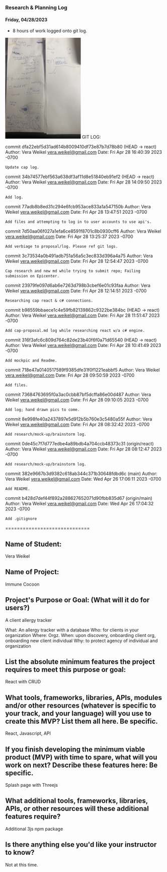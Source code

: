 ### Research & Planning Log
#### Friday, 04/28/2023
* 8 hours of work logged onto git log.  

![pic](IMG_3849.jpg "IMG_3849")
GIT LOG: 

commit dfa22ebf5d31ad614b8009410df73e87b7d78b80 (HEAD -> react)
Author: Vera Weikel <vera.weikel@gmail.com>
Date:   Fri Apr 28 16:40:39 2023 -0700

    Update cap log.

commit 34b74577ebf563a638df3af11d8e51840eb91ef2 (HEAD -> react)
Author: Vera Weikel <vera.weikel@gmail.com>
Date:   Fri Apr 28 14:09:50 2023 -0700

    Add log.

commit 77adb8b8ed31c294e6fcb953ace833a1a547150b
Author: Vera Weikel <vera.weikel@gmail.com>
Date:   Fri Apr 28 13:47:51 2023 -0700

    Add files and attempting to log in to user accounts to use api's.

commit 7d50aa06f027a1efa6ce8591f8701c8b0930cff6
Author: Vera Weikel <vera.weikel@gmail.com>
Date:   Fri Apr 28 13:25:37 2023 -0700

    Add verbiage to proposal/log. Please ref git logs.

commit 3c73534a0b491adb751a56a5c3ec833d396a4a75
Author: Vera Weikel <vera.weikel@gmail.com>
Date:   Fri Apr 28 12:54:47 2023 -0700

    Cap research and new md while trying to submit repo; Failing submission on Epicenter.

commit 23979fe097d6ab6e7263d798b3cbef6e01c93faa
Author: Vera Weikel <vera.weikel@gmail.com>
Date:   Fri Apr 28 12:14:51 2023 -0700

    Researching cap react & c# connections.

commit b98559bbaece1c4e59fb82139862c9322be384bc (HEAD -> react)
Author: Vera Weikel <vera.weikel@gmail.com>
Date:   Fri Apr 28 11:51:47 2023 -0700

    Add cap-proposal.md log while researching react w/a c# engine.

commit 316f3afc6c809d764c82de23b40f6f0a71d65540 (HEAD -> react)
Author: Vera Weikel <vera.weikel@gmail.com>
Date:   Fri Apr 28 10:41:49 2023 -0700

    Add mockpic and Readme.

commit 718e47a0140517589f9385dfe31f0f1221eabbf5
Author: Vera Weikel <vera.weikel@gmail.com>
Date:   Fri Apr 28 09:50:59 2023 -0700

    Add files.

commit 73684763695f0a3ac0cbb87bf5dcffa86e00d487
Author: Vera Weikel <vera.weikel@gmail.com>
Date:   Fri Apr 28 09:10:05 2023 -0700

    Add log; hand drawn pics to come.

commit 8e998fe40a2437897e5d912b5b760e3c5480a55f
Author: Vera Weikel <vera.weikel@gmail.com>
Date:   Fri Apr 28 08:32:42 2023 -0700

    Add research/mock-up/brainstorm log.

commit 0de45c7f7d777edbe4a89bdb4a704ccb48373c31 (origin/react)
Author: Vera Weikel <vera.weikel@gmail.com>
Date:   Fri Apr 28 08:12:47 2023 -0700

    Add research/mock-up/brainstorm log.

commit 382e9667b3d9382c618ab344c371b30648fdbd6c (main)
Author: Vera Weikel <vera.weikel@gmail.com>
Date:   Wed Apr 26 17:06:11 2023 -0700

    Add README.

commit b428d7def44f892a288627652071d90fbb835d67 (origin/main)
Author: Vera Weikel <vera.weikel@gmail.com>
Date:   Wed Apr 26 17:04:32 2023 -0700

    Add .gitignore

=============================

## Name of Student:
Vera Weikel 

## Name of Project:
Immune Cocoon

## Project's Purpose or Goal: (What will it do for users?)
A client allergy tracker

What: An allergy tracker with a database
Who: for clients in your organization
Where: Orgz.
When: upon discovery,  onboarding client org, onboarding new client individual
Why: to protect agency of individual and organization

## List the absolute minimum features the project requires to meet this purpose or goal: 
React with CRUD

## What tools, frameworks, libraries, APIs, modules and/or other resources (whatever is specific to your track, and your language) will you use to create this MVP? List them all here. Be specific.

React, Javascript, API

## If you finish developing the minimum viable product (MVP) with time to spare, what will you work on next? Describe these features here: Be specific.
Splash page with Threejs

## What additional tools, frameworks, libraries, APIs, or other resources will these additional features require?
Additional 3js npm package

## Is there anything else you'd like your instructor to know?
Not at this time.

